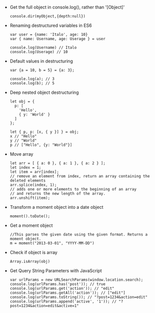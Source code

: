 - Get the full object in console.log(), rather than '[Object]'

      console.dir(myObject,{depth:null})

- Renaming destructured variables in ES6

      var user = {name: 'Italo', age: 10}
      var { name: Username, age: Userage } = user
       
      console.log(Username) // Italo
      console.log(Userage) // 10

- Default values in destructuring

      var {a = 10, b = 5} = {a: 3};

      console.log(a); // 3
      console.log(b); // 5

- Deep nested object destructuring

      let obj = {
        p: [
          'Hello',
          { y: 'World' }
        ]
      };
      
      let { p, p: [x, { y }] } = obj;
      x // "Hello"
      y // "World"
      p // ["Hello", {y: "World"}]

- Move array

      let arr = [ { a: 0 }, { a: 1 }, { a: 2 } ];
      let index = 1;
      let item = arr[index];
      // remove an element from index, return an array containing the deleted elements
      arr.splice(index, 1);
      // adds one or more elements to the beginning of an array
      // and returns the new length of the array.
      arr.unshift(item);

- Transform a moment object into a date object

      moment().toDate();

- Get a moment object

      //This parses the given date using the given format. Returns a moment object.
      m = moment("2013-03-01", "YYYY-MM-DD")

- Check if object is array

      Array.isArray(obj)

- Get Query String Parameters with JavaScript

      var urlParams = new URLSearchParams(window.location.search);
      console.log(urlParams.has('post')); // true
      console.log(urlParams.get('action')); // "edit"
      console.log(urlParams.getAll('action')); // ["edit"]
      console.log(urlParams.toString()); // "?post=1234&action=edit"
      console.log(urlParams.append('active', '1')); // "?post=1234&action=edit&active=1"
